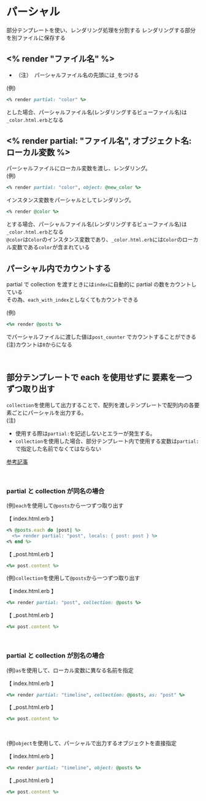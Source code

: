 # パーシャル
部分テンプレートを使い、レンダリング処理を分割する
レンダリングする部分を別ファイルに保存する
  
## <% render "ファイル名" %>
- （注）　パーシャルファイル名の先頭には`_`をつける
  
(例)
```rb
<% render partial: "color" %>
```
とした場合、パーシャルファイル名(レンダリングするビューファイル名)は`_color.html.erb`となる
  
## <% render partial: "ファイル名", オブジェクト名: ローカル変数 %>
パーシャルファイルにローカル変数を渡し、レンダリング。  
(例)
```rb
<% render partial: "color", object: @new_color %>
```
  
インスタンス変数をパーシャルとしてレンダリング。  

```rb
<% render @color %>
```
とする場合、パーシャルファイル名(レンダリングするビューファイル名)は`_color.html.erb`となる  
`@color`は`Color`のインスタンス変数であり、`_color.html.erb`には`Color`のローカル変数である`color`が含まれている
  
## パーシャル内でカウントする
partial で collection を渡すときには`index`に自動的に partial の数をカウントしている  
その為、`each_with_index`としなくてもカウントできる
  
(例)
```rb
<%= render @posts %>
```
でパーシャルファイルに渡した値は`post_counter` でカウントすることができる  
(注)カウントは`0`からになる

<br>

## 部分テンプレートで each を使用せずに 要素を一つずつ取り出す
  
`collection`を使用して出力することで、配列を渡しテンプレートで配列内の各要素ごとにパーシャルを出力する。  
(注)
- 使用する際は`partial:`を記述しないとエラーが発生する。  
- `collection`を使用した場合、部分テンプレート内で使用する変数は`partial:`で指定した名前でなくてはならない  

[参考記事](https://pikawaka.com/rails/partial_template)
  
<br>
  
### partial と collection が同名の場合
(例)`each`を使用して`@posts`から一つずつ取り出す
  
【 index.html.erb 】
```rb
<% @posts.each do |post| %>
  <%= render partial: "post", locals: { post: post } %>
<% end %>
```
【 _post.html.erb 】
```rb
<%= post.content %>
```
  
(例)`collection`を使用して`@posts`から一つずつ取り出す
  
【 index.html.erb 】
```rb
<%= render partial: "post", collection: @posts %>
```
【 _post.html.erb 】
```rb
<%= post.content %>
```

<br>

### partial と collection が別名の場合
  
(例)`as`を使用して、ローカル変数に異なる名前を指定
  
【 index.html.erb 】
```rb
<%= render partial: "timeline", collection: @posts, as: "post" %>
```
【 _post.html.erb 】
```rb
<%= post.content %>
```

<br>

(例)`object`を使用して、パーシャルで出力するオブジェクトを直接指定
  
【 index.html.erb 】
```rb
<%= render partial: "timeline", object: @posts %>
```
【 _post.html.erb 】
```rb
<%= post.content %>
```
